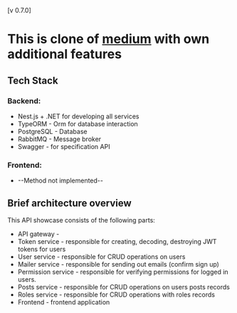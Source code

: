 [v 0.7.0]


# This is clone of [medium](https://medium.com) with own additional features

## Tech Stack

### Backend:
- Nest.js + .NET for developing all services
- TypeORM - Orm for database interaction
- PostgreSQL - Database
- RabbitMQ - Message broker
- Swagger - for specification API

### Frontend:

- --Method not implemented--

## Brief architecture overview
This API showcase consists of the following parts:
- API gateway - 
- Token service - responsible for creating, decoding, destroying JWT tokens for users
- User service - responsible for CRUD operations on users
- Mailer service - responsible for sending out emails (confirm sign up)
- Permission service - responsible for verifying permissions for logged in users.
- Posts service - responsible for CRUD operations on users posts records
- Roles service - responsible for CRUD operations with roles records
- Frontend - frontend application
